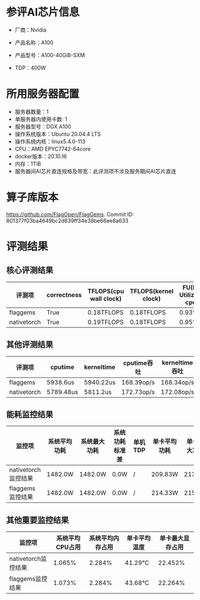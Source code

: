 # 参评AI芯片信息

* 厂商：Nvidia

* 产品名称：A100
* 产品型号：A100-40GiB-SXM
* TDP：400W

# 所用服务器配置

* 服务器数量：1
* 单服务器内使用卡数: 1
* 服务器型号：DGX A100
* 操作系统版本：Ubuntu 20.04.4 LTS
* 操作系统内核：linux5.4.0-113
* CPU：AMD EPYC7742-64core
* docker版本：20.10.16
* 内存：1TiB
* 服务器间AI芯片直连规格及带宽：此评测项不涉及服务期间AI芯片直连

# 算子库版本

https://github.com/FlagOpen/FlagGems. Commit ID: 801377f03ba4649bc2d839ff34e38be66ee8a633

# 评测结果

## 核心评测结果

| 评测项  | correctness | TFLOPS(cpu wall clock) | TFLOPS(kernel clock) | FU(FLOPS Utilization)-cputime | FU-kerneltime |
| ---- | -------------- | -------------- | ------------ | ------ | ----- |
| flaggems |  True    | 0.18TFLOPS       | 0.18TFLOPS        | 0.93% | 0.93% |
| nativetorch |  True    | 0.19TFLOPS      | 0.18TFLOPS      | 0.95%      | 0.95%    |

## 其他评测结果

| 评测项  | cputime | kerneltime | cputime吞吐 | kerneltime吞吐 | 无预热时延 | 预热后时延 |
| ---- | -------------- | -------------- | ------------ | ------------ | -------------- | -------------- | 
| flaggems | 5938.6us       | 5940.22us        | 168.39op/s | 168.34op/s | 1786354.81us | 5985.48us |
| nativetorch | 5789.48us       | 5811.2us        | 172.73op/s | 172.08op/s | 25188.06us | 5816.95us |

## 能耗监控结果

| 监控项  | 系统平均功耗  | 系统最大功耗  | 系统功耗标准差 | 单机TDP | 单卡平均功耗 | 单卡最大功耗 | 单卡功耗标准差 | 单卡TDP |
| ---- | ------- | ------- | ------- | ----- | ------------ | ------------ | ------------- | ----- |
| nativetorch监控结果 | 1482.0W | 1482.0W | 0.0W   | /     | 209.83W       | 213.0W      | 2.11W        | 400W  |
| flaggems监控结果 | 1482.0W | 1482.0W | 0.0W   | /     | 214.33W       | 215.0W      | 0.75W        | 400W  |

## 其他重要监控结果

| 监控项  | 系统平均CPU占用 | 系统平均内存占用 | 单卡平均温度 | 单卡最大显存占用 |
| ---- | --------- | -------- | ------------ | -------------- |
| nativetorch监控结果 | 1.065%    | 2.284%   | 41.29°C       | 22.452%        |
| flaggems监控结果 | 1.073%    | 2.284%   | 43.68°C       | 22.264%        |
